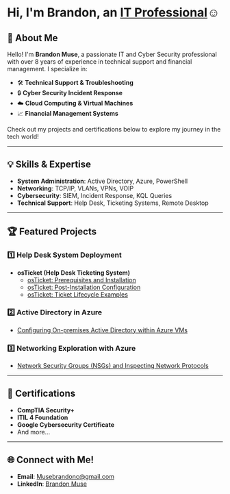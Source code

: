 # <h1>Hi, I'm Brandon, an <a href="https://www.linkedin.com/in/brandoncmuse/">IT Professional</a>☺</h1>
  

## 🚀 About Me  

Hello! I'm **Brandon Muse**, a passionate IT and Cyber Security professional with over 8 years of experience in technical support and financial management. I specialize in:  
- 🛠️ **Technical Support & Troubleshooting**  
- 🔒 **Cyber Security Incident Response**  
- ☁️ **Cloud Computing & Virtual Machines**  
- 📈 **Financial Management Systems**  

Check out my projects and certifications below to explore my journey in the tech world!  

---

## 💡 Skills & Expertise  

- **System Administration**: Active Directory, Azure, PowerShell  
- **Networking**: TCP/IP, VLANs, VPNs, VOIP  
- **Cybersecurity**: SIEM, Incident Response, KQL Queries  
- **Technical Support**: Help Desk, Ticketing Systems, Remote Desktop  

---

## 🏆 Featured Projects  

### 1️⃣ **Help Desk System Deployment**  
- <b>osTicket (Help Desk Ticketing System)</b>
  - [osTicket: Prerequisites and Installation](https://github.com/DevMuseX/osticket-prereqs)
  - [osTicket: Post-Installation Configuration](https://github.com/DevMuseX/post-install-config)
  - [osTicket: Ticket Lifecycle Examples](https://github.com/DevMuseX/ticket-lifecycle) 

### 2️⃣ **Active Directory in Azure**  
  - [Configuring On-premises Active Directory within Azure VMs](https://github.com/joshmadakorcc/configure-ad)


### 3️⃣ **Networking Exploration with Azure**  
- [Network Security Groups (NSGs) and Inspecting Network Protocols](https://github.com/joshmadakorcc/azure-network-protocols)

---

## 📜 Certifications  

- **CompTIA Security+**  
- **ITIL 4 Foundation**  
- **Google Cybersecurity Certificate**  
- And more...  

---

## 🌐 Connect with Me!  

- **Email**: [Musebrandonc@gmail.com](mailto:Musebrandonc@gmail.com)  
- **LinkedIn**: [Brandon Muse](https://www.linkedin.com/in/brandoncmuse/)  
